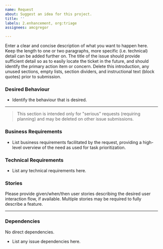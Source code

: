```yaml
---
name: Request
about: Suggest an idea for this project.
title: ''
labels: 2.enhancement, org:triage
assignees: amcgregor

---
```


Enter a clear and concise description of what you want to happen here. Keep the length to one or two paragraphs, more specific (i.e. technical) detail can be added further on. The title of the issue should provide sufficient detail so as to easily locate the ticket in the future, and should identify the primary action item or concern. Delete this introduction, any unused sections, empty lists, section dividers, and instructional text (block quotes) prior to submission.


### Desired Behaviour

* Identify the behaviour that is desired.

---

> This section is intended only for "serious" requests (requiring planning) and may be deleted on other issue submissions.

### Business Requirements

* List business requirements facilitated by the request, providing a high-level overview of the need as used for task prioritization.


### Technical Requirements

* List any technical requirements here.


### Stories

Please provide given/when/then user stories describing the desired user interaction flow, if available. Multiple stories may be required to fully describe a feature.

---

### Dependencies

No direct dependencies.

* List any issue dependencies here.
